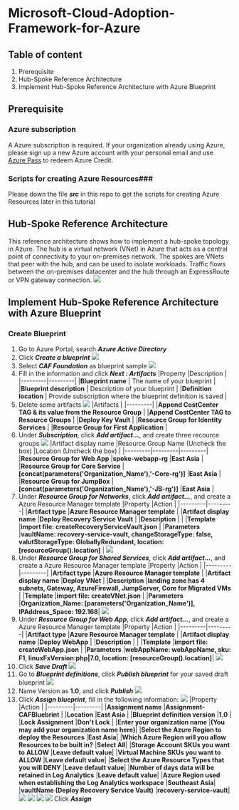 # Microsoft-Cloud-Adoption-Framework-for-Azure #

## Table of content ##

1. Prerequisite
2. Hub-Spoke Reference Architecture
3. Implement Hub-Spoke Reference Architecture with Azure Blueprint

## Prerequisite ##

### Azure subscription ###
A Azure subscription is required. If your organization already using Azure, please sign up a new Azure account with your personal email and use [Azure Pass](https://www.microsoftazurepass.com/) to redeem Azure Credit.

### Scripts for creating Azure Resources###
Please down the file ***src*** in this repo to get the scripts for creating Azure Resources later in this tutorial

## Hub-Spoke Reference Architecture ##
This reference architecture shows how to implement a hub-spoke topology in Azure. The hub is a virtual network (VNet) in Azure that acts as a central point of connectivity to your on-premises network. The spokes are VNets that peer with the hub, and can be used to isolate workloads. Traffic flows between the on-premises datacenter and the hub through an ExpressRoute or VPN gateway connection.
![](./img/Hub-Spoke.png)

## Implement Hub-Spoke Reference Architecture with Azure Blueprint ##

### Create Blueprint ###
1. Go to Azure Portal, search ***Azure Active Directory***
2. Click ***Create a blueprint***
![](./img/create.png)
3. Select ***CAF Foundation*** as blueprint sample
![](./img/foundation.png)
4. Fill in the information and click ***Next : Artifacts***
    |Property  |Description  |
    |---------|---------|
    |**Blueprint name** | The name of your blueprint |
    |**Blueprint description** | Description of your blueprint |
    |**Definition location** | Provide subscription where the blueprint definition is saved |
5. Delete some artifacts
    ![](./img/delete.png)
    |Artifacts  |
    |---------|
    |**Append CostCenter TAG & its value from the Resource Group** |
    |**Append CostCenter TAG to Resource Groups** |
    |**Deploy Key Vault** |
    |**Resource Group for Identity Services** |
    |**Resource Group for First Application** |
6. Under ***Subscription***, click ***Add artifact...***, and create three recource groups
    ![](./img/createRecourceGroups.png)
    |Artifact display name  |Resource Group Name (Uncheck the box) |Location (Uncheck the box)  |
    |---------|---------|---------|
    |**Resource Group for Web App** |**spoke-webapp-rg**  |**East Asia**  |
    |**Resource Group for Core Service** |**[concat(parameters('Organization_Name'),'-Core-rg')]**  |**East Asia**   |
    |**Resource Group for JumpBox** |**[concat(parameters('Organization_Name'),'-JB-rg')]**  |**East Asia**   |
7. Under ***Resource Group for Networks***, click ***Add artifact...***, and create a Azure Resource Manager template
    |Property |Action |
    |---------|---------|
    |**Artifact type** |**Azure Resource Manager template**  |
    |**Artifact display name** |**Deploy Recovery Service Vault**  |
    |**Description** | |
    |**Template** |**import file: createRecoveryServiceVault.json**  |
    |**Parameters** |**vaultName: recovery-service-vault, changeStorageType: false, valutStorageType: GloballyRedundant, location: [resourceGroup().location]**  |
    ![](./img/vNet.png)
8. Under ***Resource Group for Shared Services***, click ***Add artifact...***, and create a Azure Resource Manager template
    |Property |Action |
    |---------|---------|
    |**Artifact type** |**Azure Resource Manager template**  |
    |**Artifact display name** |**Deploy VNet**  |
    |**Description** |**landing zone has 4 subnets, Gateway, AzureFirewall, JumpServer, Core for Migrated VMs** |
    |**Template** |**import file: createVNet.json**  |
    |**Parameters** |**Organization_Name: [parameters('Organization_Name')], IPAddress_Space: 192.168**|
    ![](./img/recovery-service-vault.png)
9. Under ***Resource Group for Web App***, click ***Add artifact...***, and create a Azure Resource Manager template
    |Property |Action |
    |---------|---------|
    |**Artifact type** |**Azure Resource Manager template**  |
    |**Artifact display name** |**Deploy WebApp**  |
    |**Description** | |
    |**Template** |**import file: createWebApp.json**  |
    |**Parameters** |**webAppName: webAppName, sku: F1, linuxFxVersion:php|7.0, location: [resourceGroup().location]**|
    ![](./img/spoke-webapp.png)
10. Click ***Save Draft***
    ![](./img/saveDraft.png)
11. Go to ***Blueprint definitions***, click ***Publish blueprint*** for your saved draft blueprint
    ![](./img/publish.png)
12. Name Version as **1.0**, and click ***Publish***
    ![](./img/publish2.png)
13. Click ***Assign blueprint***, fill in the following information:
    ![](./img/assign.png)
    |Property |Action |
    |---------|---------|
    |**Assignment name** |**Assignment-CAFBluebrint**  |
    |**Location** |**East Asia**  |
    |**Blueprint definition version** |**1.0** |
    |**Lock Assignment** |**Don't Lock**  |
    |**Enter your organization name** |**(You may add your organization name here)**|
    |**Select the Azure Region to deploy the Resources** |**East Asia**|
    |**Which Azure Region will you allow Resources to be built in?** |**Select All**|
    |**Storage Account SKUs you want to ALLOW** |**Leave default value**|
    |**Virtual Machine SKUs you want to ALLOW** |**Leave default value**|
    |**Select the Azure Resource Types that you will DENY** |**Leave default value**|
    |**Number of days data will be retained in Log Analytics** |**Leave default value**|
    |**Azure Region used when establishing the Log Analytics workspace** |**Southeast Asia**|
    |**vaultName (Deploy Recovery Service Vault)** |**recovery-service-vault**|
    ![](./img/assign1.png)
    ![](./img/assign2.png)
    ![](./img/assign3.png)
    ![](./img/assign4.png)
    Click ***Assign***


